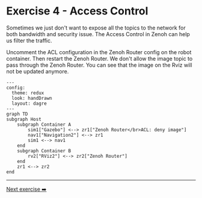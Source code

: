 # Exercise 4 - Access Control

Sometimes we just don't want to expose all the topics to the network for both bandwidth and security issue. The Access Control in Zenoh can help us filter the traffic.

Uncomment the ACL configuration in the Zenoh Router config on the robot container. Then restart the Zenoh Router. We don't allow the image topic to pass through the Zenoh Router. You can see that the image on the Rviz will not be updated anymore.

```mermaid
---
config:
  theme: redux
  look: handDrawn
  layout: dagre
---
graph TD
subgraph Host
    subgraph Container A
        sim1["Gazebo"] <--> zr1["Zenoh Router</br>ACL: deny image"]
        nav1["Navigation2"] <--> zr1
        sim1 <--> nav1
    end
    subgraph Container B
        rv2["RViz2"] <--> zr2["Zenoh Router"]
    end
    zr1 <--> zr2
end
```

---
[Next exercise ➡️](ex-5.md)

